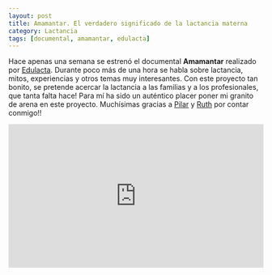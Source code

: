 ```yaml
---
layout: post
title: Amamantar. El verdadero significado de la lactancia materna
category: Lactancia
tags: [documental, amamantar, edulacta]
---
```


Hace apenas una semana se estrenó el documental **Amamantar** realizado por [Edulacta](https://www.edulacta.com/). 
Durante poco más de una hora se habla sobre lactancia, mitos, experiencias y otros temas muy interesantes. 
Con este proyecto tan bonito, se pretende acercar la lactancia a las familias y a los profesionales, que tanta falta hace!
Para mí ha sido un auténtico placer poner mi granito de arena en este proyecto. 
Muchísimas gracias a [Pilar](https://www.instagram.com/maternidadcontinuum/) y [Ruth](https://www.instagram.com/ruthgimenezmartin/) por contar conmigo!!

<div style="padding:56.25% 0 0 0;position:relative;">
    <iframe src="https://player.vimeo.com/video/382564301?byline=0&portrait=0" style="position:absolute;top:0;left:0;width:100%;height:100%;" frameborder="0" allow="autoplay; fullscreen" allowfullscreen></iframe>
</div>